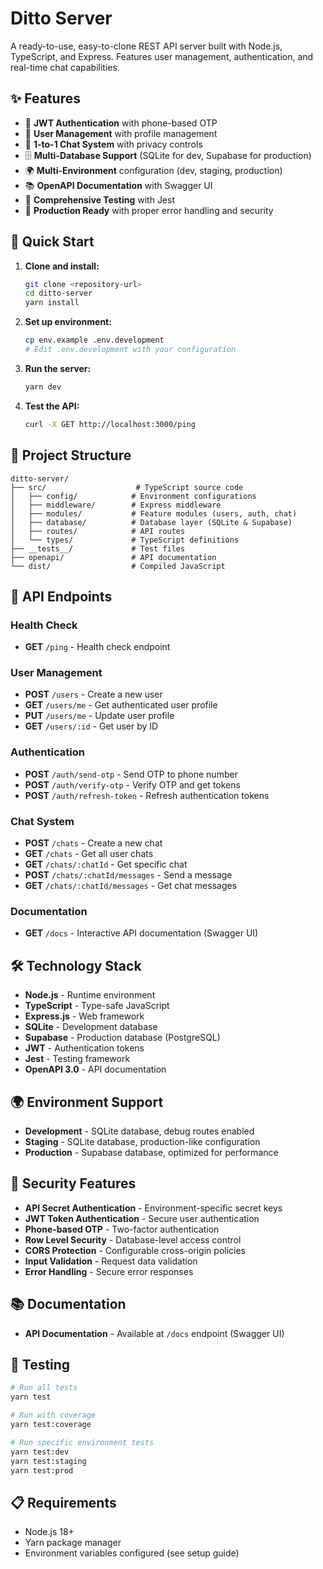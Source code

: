 # Ditto Server

A ready-to-use, easy-to-clone REST API server built with Node.js, TypeScript, and Express. Features user management, authentication, and real-time chat capabilities.

## ✨ Features

- 🔐 **JWT Authentication** with phone-based OTP
- 👥 **User Management** with profile management
- 💬 **1-to-1 Chat System** with privacy controls
- 🗄️ **Multi-Database Support** (SQLite for dev, Supabase for production)
- 🌍 **Multi-Environment** configuration (dev, staging, production)
- 📚 **OpenAPI Documentation** with Swagger UI
- 🧪 **Comprehensive Testing** with Jest
- 🚀 **Production Ready** with proper error handling and security

## 🚀 Quick Start

1. **Clone and install:**

   ```bash
   git clone <repository-url>
   cd ditto-server
   yarn install
   ```

2. **Set up environment:**

   ```bash
   cp env.example .env.development
   # Edit .env.development with your configuration
   ```

3. **Run the server:**

   ```bash
   yarn dev
   ```

4. **Test the API:**
   ```bash
   curl -X GET http://localhost:3000/ping
   ```

## 📁 Project Structure

```
ditto-server/
├── src/                    # TypeScript source code
│   ├── config/            # Environment configurations
│   ├── middleware/        # Express middleware
│   ├── modules/           # Feature modules (users, auth, chat)
│   ├── database/          # Database layer (SQLite & Supabase)
│   ├── routes/            # API routes
│   └── types/             # TypeScript definitions
├── __tests__/             # Test files
├── openapi/               # API documentation
└── dist/                  # Compiled JavaScript
```

## 🔗 API Endpoints

### Health Check

- **GET** `/ping` - Health check endpoint

### User Management

- **POST** `/users` - Create a new user
- **GET** `/users/me` - Get authenticated user profile
- **PUT** `/users/me` - Update user profile
- **GET** `/users/:id` - Get user by ID

### Authentication

- **POST** `/auth/send-otp` - Send OTP to phone number
- **POST** `/auth/verify-otp` - Verify OTP and get tokens
- **POST** `/auth/refresh-token` - Refresh authentication tokens

### Chat System

- **POST** `/chats` - Create a new chat
- **GET** `/chats` - Get all user chats
- **GET** `/chats/:chatId` - Get specific chat
- **POST** `/chats/:chatId/messages` - Send a message
- **GET** `/chats/:chatId/messages` - Get chat messages

### Documentation

- **GET** `/docs` - Interactive API documentation (Swagger UI)

## 🛠️ Technology Stack

- **Node.js** - Runtime environment
- **TypeScript** - Type-safe JavaScript
- **Express.js** - Web framework
- **SQLite** - Development database
- **Supabase** - Production database (PostgreSQL)
- **JWT** - Authentication tokens
- **Jest** - Testing framework
- **OpenAPI 3.0** - API documentation

## 🌍 Environment Support

- **Development** - SQLite database, debug routes enabled
- **Staging** - SQLite database, production-like configuration
- **Production** - Supabase database, optimized for performance

## 🔐 Security Features

- **API Secret Authentication** - Environment-specific secret keys
- **JWT Token Authentication** - Secure user authentication
- **Phone-based OTP** - Two-factor authentication
- **Row Level Security** - Database-level access control
- **CORS Protection** - Configurable cross-origin policies
- **Input Validation** - Request data validation
- **Error Handling** - Secure error responses

## 📚 Documentation

- **API Documentation** - Available at `/docs` endpoint (Swagger UI)

## 🧪 Testing

```bash
# Run all tests
yarn test

# Run with coverage
yarn test:coverage

# Run specific environment tests
yarn test:dev
yarn test:staging
yarn test:prod
```

## 📋 Requirements

- Node.js 18+
- Yarn package manager
- Environment variables configured (see setup guide)
